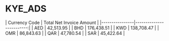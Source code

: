 # KYE_ADS
| Currency Code | Total Net Invoice Amount | |----------------|-------------------------:| | AED | 42,513.95 | | BHD | 176,438.51 | | KWD | 138,708.47 | | OMR | 86,843.63 | | QAR | 47,780.54 | | SAR | 45,422.64 |
